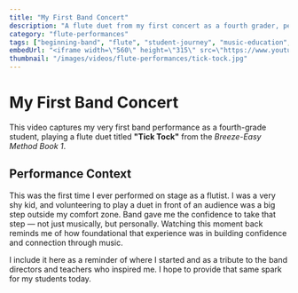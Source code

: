 ```yaml
---
title: "My First Band Concert"
description: "A flute duet from my first concert as a fourth grader, performing 'Tick Tock' from Breeze-Easy Method Book 1."
category: "flute-performances"
tags: ["beginning-band", "flute", "student-journey", "music-education", "early-performance"]
embedUrl: "<iframe width=\"560\" height=\"315\" src=\"https://www.youtube.com/embed/Wmkicf-j7e8?si=OqQflMLiO2ccMXsY&amp;start=504\" title=\"YouTube video player\" frameborder=\"0\" allow=\"accelerometer; autoplay; clipboard-write; encrypted-media; gyroscope; picture-in-picture; web-share\" referrerpolicy=\"strict-origin-when-cross-origin\" allowfullscreen></iframe>"
thumbnail: "/images/videos/flute-performances/tick-tock.jpg"
---
```


# My First Band Concert

This video captures my very first band performance as a fourth-grade student, playing a flute duet titled **"Tick Tock"** from the *Breeze-Easy Method Book 1*.

## Performance Context

This was the first time I ever performed on stage as a flutist. I was a very shy kid, and volunteering to play a duet in front of an audience was a big step outside my comfort zone. Band gave me the confidence to take that step — not just musically, but personally. Watching this moment back reminds me of how foundational that experience was in building confidence and connection through music.

I include it here as a reminder of where I started and as a tribute to the band directors and teachers who inspired me. I hope to provide that same spark for my students today. 